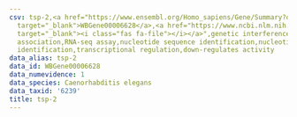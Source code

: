 ```yaml
---
csv: tsp-2,<a href="https://www.ensembl.org/Homo_sapiens/Gene/Summary?db=core;g=WBGene00006628"
  target="_blank">WBGene00006628</a>,<a href="https://www.ncbi.nlm.nih.gov/pubmed/27496166"
  target="_blank"><i class="fas fa-file"></i></a>",genetic interference,functional
  association,RNA-seq assay,nucleotide sequence identification,nucleotide sequence
  identification,transcriptional regulation,down-regulates activity
data_alias: tsp-2
data_id: WBGene00006628
data_numevidence: 1
data_species: Caenorhabditis elegans
data_taxid: '6239'
title: tsp-2
---
```

